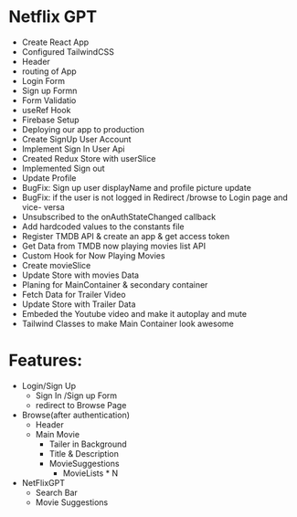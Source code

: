 # Netflix GPT

- Create React App
- Configured TailwindCSS
- Header
- routing of App
- Login Form
- Sign up Formn
- Form Validatio
- useRef Hook
- Firebase Setup
- Deploying our app to production
- Create SignUp User Account
- Implement Sign In User Api
- Created Redux Store with userSlice
- Implemented Sign out
- Update Profile
- BugFix: Sign up user displayName and profile picture update
- BugFix: if the user is not logged in Redirect /browse to Login page     and vice- versa
- Unsubscribed to the onAuthStateChanged callback
- Add hardcoded values to the constants file 
- Register TMDB API & create an app & get access token 
- Get Data from TMDB now playing movies list API 
- Custom Hook for Now Playing Movies
- Create movieSlice 
- Update Store with movies Data
- Planing for MainContainer & secondary container
- Fetch Data for Trailer Video
- Update Store with Trailer Data
- Embeded the Youtube video and make it autoplay and mute
- Tailwind Classes to make Main Container look awesome 

# Features: 
- Login/Sign Up
   - Sign In /Sign up Form
   - redirect to Browse Page
- Browse(after authentication)
    - Header
    - Main Movie
       - Tailer in Background
       - Title & Description
       - MovieSuggestions
           - MovieLists * N
- NetFlixGPT    
   - Search Bar
   - Movie Suggestions     

